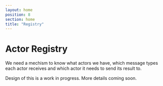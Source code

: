 ```yaml
---
layout: home
position: 8
section: home
title: "Registry"
---
```


# Actor Registry

We need a mechism to know what actors we have, which message types each actor receives and which actor it needs to send its result to.

Design of this is a work in progress. More details coming soon. 
